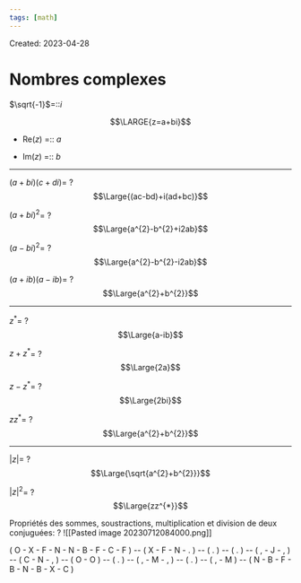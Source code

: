 ```yaml
---
tags: [math] 
---
```

Created: 2023-04-28

# Nombres complexes
$\sqrt{-1}$=::$i$
<!--SR:!2023-08-29,4,270-->

$$\LARGE{z=a+bi}$$
- Re($z$) =:: $a$
<!--SR:!2023-08-29,4,270-->
- Im($z$) =:: $b$
<!--SR:!2023-08-29,4,270-->

--- 
$(a+bi)(c+di)$=
?
$$\Large{(ac-bd)+i(ad+bc)}$$
<!--SR:!2023-08-29,4,270-->

$(a+bi)^{2}$=
?
$$\Large{a^{2}-b^{2}+i2ab}$$
<!--SR:!2023-08-29,4,270-->

$(a-bi)^{2}$=
?
$$\Large{a^{2}-b^{2}-i2ab}$$

$(a+ib)(a-ib)$=
?
$$\Large{a^{2}+b^{2}}$$

---

$z^{*}$=
?
$$\Large{a-ib}$$
<!--SR:!2023-08-29,4,270-->

$z+z^*$=
?
$$\Large{2a}$$
<!--SR:!2023-08-29,4,270-->

$z-z^{*}$=
?
$$\Large{2bi}$$

$zz^{*}$=
?
$$\Large{a^{2}+b^{2}}$$
<!--SR:!2023-08-29,4,270-->

---
$|z|$=
?
$$\Large{\sqrt{a^{2}+b^{2}}}$$
<!--SR:!2023-08-29,4,270-->

$|z|^{2}$=
?
$$\Large{zz^{*}}$$
<!--SR:!2023-08-29,4,270-->

Propriétés des sommes, soustractions, multiplication et division de deux conjuguées:
?
![[Pasted image 20230712084000.png]]



( O - X - F - N - N - B - F - C - F ) -- ( X - F - N - .  ) -- ( . ) -- ( . ) -- ( , - J - ,  ) -- ( C - N - , ) -- ( O - O ) -- ( . ) -- ( , - M - , ) -- ( . ) -- ( , - M ) -- ( N - B - F - B - N - B - X - C )